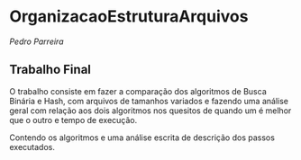 # OrganizacaoEstruturaArquivos

*Pedro Parreira*

## Trabalho Final

O trabalho consiste em fazer a comparação dos algoritmos de Busca Binária e Hash, com arquivos de tamanhos variados e fazendo
uma análise geral com relação aos dois algoritmos nos quesitos de quando um é melhor que o outro e tempo de execução.

Contendo os algoritmos e uma análise escrita de descrição dos passos executados.
